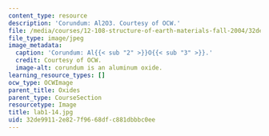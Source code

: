 ```yaml
---
content_type: resource
description: 'Corundum: Al2O3. Courtesy of OCW.'
file: /media/courses/12-108-structure-of-earth-materials-fall-2004/32de99112e827f9668dfc881dbbbc0ee_lab1-14.jpg
file_type: image/jpeg
image_metadata:
  caption: 'Corundum: Al{{< sub "2" >}}O{{< sub "3" >}}.'
  credit: Courtesy of OCW.
  image-alt: corundum is an aluminum oxide.
learning_resource_types: []
ocw_type: OCWImage
parent_title: Oxides
parent_type: CourseSection
resourcetype: Image
title: lab1-14.jpg
uid: 32de9911-2e82-7f96-68df-c881dbbbc0ee
---
```

